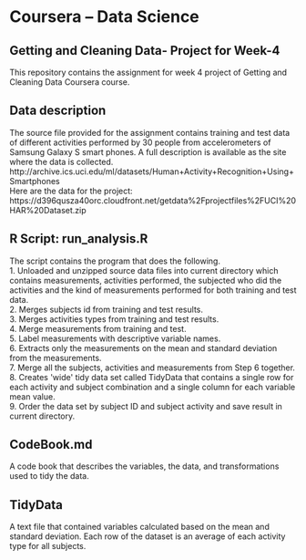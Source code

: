 <h1>Coursera – Data Science</h1>
<h2>Getting and Cleaning Data- Project for Week-4</h2>
This repository contains the assignment for week 4 project of Getting and Cleaning Data Coursera course.
<h2>Data description</h2>
The source file provided for the assignment contains training and test data of different activities performed by 30 people from accelerometers of Samsung Galaxy S smart phones. A full description is available as the site where the data is collected.<br>
http://archive.ics.uci.edu/ml/datasets/Human+Activity+Recognition+Using+Smartphones<br>
Here are the data for the project:<br>
https://d396qusza40orc.cloudfront.net/getdata%2Fprojectfiles%2FUCI%20HAR%20Dataset.zip<br>

<h2>R Script: run_analysis.R</h2>
The script contains the program that does the following.<br>
1.	Unloaded and unzipped source data files into current directory which contains measurements, activities performed, the subjected who did the activities and the kind of measurements performed for both training and test data.<br>
2.	Merges subjects id from training and test results.<br>
3.	Merges activities types from training and test results.<br>
4.	Merge measurements from training and test.<br>
5.	Label measurements with descriptive variable names.<br>
6.	Extracts only the measurements on the mean and standard deviation from the measurements.<br>
7.	Merge all the subjects, activities and measurements from Step 6 together.<br>
8.	Creates 'wide' tidy data set called TidyData that contains a single row for each activity and subject combination and a single column for each variable mean value.<br>
9.	Order the data set by subject ID and subject activity and save result in current directory.<br>

<h2>CodeBook.md</h2>
A code book that describes the variables, the data, and transformations used to tidy the data.
<h2>TidyData</h2>
A text file that contained variables calculated based on the mean and standard deviation. Each row of the dataset is an average of each activity type for all subjects.
